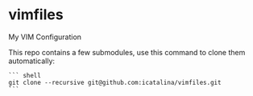 vimfiles
========

My VIM Configuration

This repo contains a few submodules, use this command to clone them automatically:

    ``` shell
    git clone --recursive git@github.com:icatalina/vimfiles.git 
    ```
